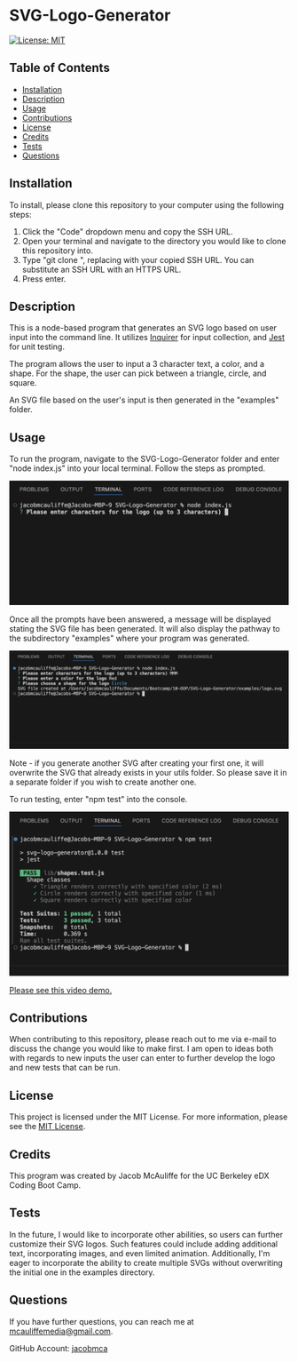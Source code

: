 # SVG-Logo-Generator
[![License: MIT](https://img.shields.io/badge/License-MIT-yellow.svg)](https://opensource.org/licenses/MIT)
## Table of Contents
* [Installation](#installation)
* [Description](#description)
* [Usage](#usage)
* [Contributions](#contributions)
* [License](#license)
* [Credits](#credits)
* [Tests](#tests)
* [Questions](#questions)
    
## Installation
To install, please clone this repository to your computer using the following steps:

1. Click the "Code" dropdown menu and copy the SSH URL.
2. Open your terminal and navigate to the directory you would like to clone this repository into.
3. Type "git clone <paste SSH URL>", replacing <paste SSH URL> with your copied SSH URL. You can substitute an SSH URL with an HTTPS URL.
4. Press enter.

## Description
This is a node-based program that generates an SVG logo based on user input into the command line. It utilizes [Inquirer](https://www.npmjs.com/package/inquirer/v/8.2.4) for input collection, and [Jest](https://www.npmjs.com/package/jest) for unit testing.

The program allows the user to input a 3 character text, a color, and a shape. For the shape, the user can pick between a triangle, circle, and square.

An SVG file based on the user's input is then generated in the "examples" folder.

## Usage
To run the program, navigate to the SVG-Logo-Generator folder and enter "node index.js" into your local terminal. Follow the steps as prompted.

![Screenshot](assets/screenshots/screenshot1.png)

Once all the prompts have been answered, a message will be displayed stating the SVG file has been generated. It will also display the pathway to the subdirectory "examples" where your program was generated.

![Screenshot](assets/screenshots/screenshot2.png)

Note - if you generate another SVG after creating your first one, it will overwrite the SVG that already exists in your utils folder. So please save it in a separate folder if you wish to create another one.

To run testing, enter "npm test" into the console.

![Screenshot](assets/screenshots/screenshot3.png)

[Please see this video demo.](https://drive.google.com/file/d/1bjgS4wq5ubpE-vg1e2fTkydltRnsTbbK/view?usp=drive_link)

## Contributions
When contributing to this repository, please reach out to me via e-mail to discuss the change you would like to make first. I am open to ideas both with regards to new inputs the user can enter to further develop the logo and new tests that can be run.

## License
This project is licensed under the MIT License. For more information, please see the [MIT License](https://opensource.org/licenses/MIT).

## Credits
This program was created by Jacob McAuliffe for the UC Berkeley eDX Coding Boot Camp.

## Tests
In the future, I would like to incorporate other abilities, so users can further customize their SVG logos. Such features could include adding additional text, incorporating images, and even limited animation. Additionally, I'm eager to incorporate the ability to create multiple SVGs without overwriting the initial one in the examples directory.

## Questions
If you have further questions, you can reach me at [mcauliffemedia@gmail.com](mailto:mcauliffemedia@gmail.com).

GitHub Account: [jacobmca](https://github.com/jacobmca)
